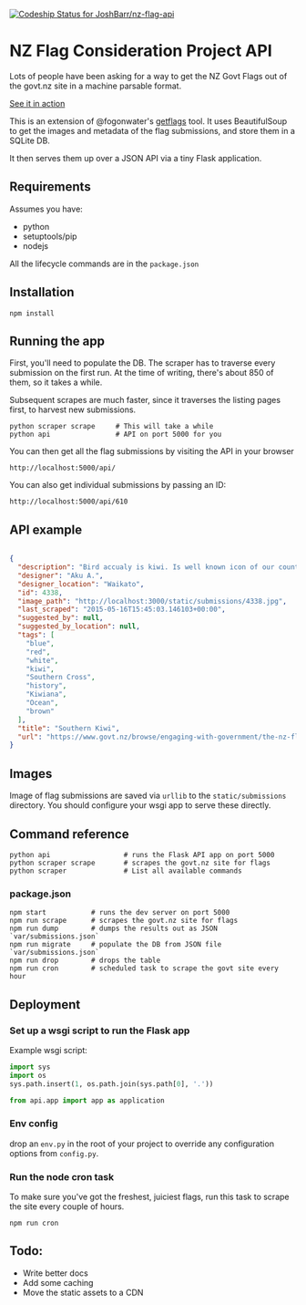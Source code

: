 [ ![Codeship Status for JoshBarr/nz-flag-api](https://codeship.com/projects/4a698e60-7754-0132-4dc3-26527322a871/status?branch=master)](https://codeship.com/projects/55433)

# NZ Flag Consideration Project API

Lots of people have been asking for a way to get the NZ Govt Flags out of the
govt.nz site in a machine parsable format.

[See it in action](http://flag.joshbarr.com/api/)

This is an extension of @fogonwater's
[getflags](https://github.com/fogonwater/getflags) tool. It uses BeautifulSoup
to get the images and metadata of the flag submissions, and store them in a
SQLite DB.

It then serves them up over a JSON API via a tiny Flask application.


## Requirements

Assumes you have:
* python
* setuptools/pip
* nodejs

All the lifecycle commands are in the `package.json`

## Installation

```shell
npm install
```

## Running the app

First, you'll need to populate the DB. The scraper has to traverse every
submission on the first run. At the time of writing, there's about 850 of them,
so it takes a while.

Subsequent scrapes are much faster, since it traverses the listing pages first,
to harvest new submissions.

```shell
python scraper scrape     # This will take a while
python api                # API on port 5000 for you
```

You can then get all the flag submissions by visiting the API in your browser
```
http://localhost:5000/api/
```

You can also get individual submissions by passing an ID:

```
http://localhost:5000/api/610
```

## API example

```json

{
  "description": "Bird accualy is kiwi. Is well known icon of our country and people. Also stars are southern cross and blue is pacific ocean. Where we're from and how we got here.",
  "designer": "Aku A.",
  "designer_location": "Waikato",
  "id": 4338,
  "image_path": "http://localhost:3000/static/submissions/4338.jpg",
  "last_scraped": "2015-05-16T15:45:03.146103+00:00",
  "suggested_by": null,
  "suggested_by_location": null,
  "tags": [
    "blue",
    "red",
    "white",
    "kiwi",
    "Southern Cross",
    "history",
    "Kiwiana",
    "Ocean",
    "brown"
  ],
  "title": "Southern Kiwi",
  "url": "https://www.govt.nz/browse/engaging-with-government/the-nz-flag-your-chance-to-decide/gallery/design/4338"
}
```

## Images

Image of flag submissions are saved via `urllib` to the `static/submissions`
directory. You should configure your wsgi app to serve these directly.


## Command reference

```
python api                  # runs the Flask API app on port 5000
python scraper scrape       # scrapes the govt.nz site for flags
python scraper              # List all available commands
```

### package.json
```shell
npm start           # runs the dev server on port 5000
npm run scrape      # scrapes the govt.nz site for flags
npm run dump        # dumps the results out as JSON `var/submissions.json`
npm run migrate     # populate the DB from JSON file `var/submissions.json`
npm run drop        # drops the table
npm run cron        # scheduled task to scrape the govt site every hour
```


## Deployment

### Set up a wsgi script to run the Flask app

Example wsgi script:
```python
import sys
import os
sys.path.insert(1, os.path.join(sys.path[0], '.'))

from api.app import app as application

```

### Env config

drop an `env.py` in the root of your project to override any configuration
options from `config.py`.

### Run the node cron task

To make sure you've got the freshest, juiciest flags, run this task to scrape
the site every couple of hours.

```
npm run cron
```

## Todo:
* Write better docs
* Add some caching
* Move the static assets to a CDN


